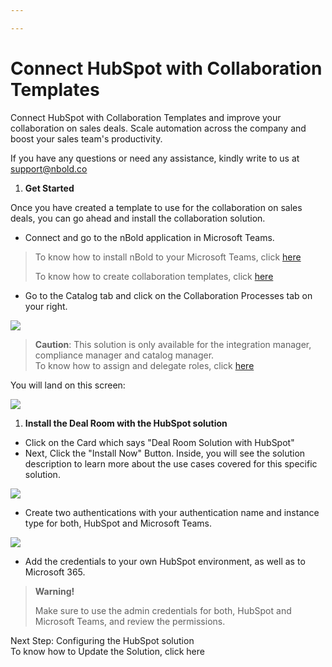 ```yaml
---

---
```

# Connect HubSpot with Collaboration Templates

Connect HubSpot with Collaboration Templates and improve your collaboration on sales deals. Scale automation across the company and boost your sales team's productivity.  
  
If you have any questions or need any assistance, kindly write to us at [support@nbold.co](mailto:support@nbold.co)

1. **Get Started**

Once you have created a template to use for the collaboration on sales deals, you can go ahead and install the collaboration solution.

* Connect and go to the nBold application in Microsoft Teams.

> To know how to install nBold to your Microsoft Teams, click [here](https://docs.nbold.co/administrator-guide/quick-steps-to-onboard-on-nbold.html#_1-install-nbold-app-on-microsoft-teams)
>
> To know how to create collaboration templates, click [here](https://docs.nbold.co/collaboration-templates/create-a-new-collaboration-template.html#_1-create-a-team-that-will-be-the-original-team-for-the-template)

* Go to the Catalog tab and click on the Collaboration Processes tab on your right.

![](https://user-images.githubusercontent.com/112711544/197967304-bafc9af8-e339-4d85-b24f-3685163716cc.png)

> **Caution**: This solution is only available for the integration manager, compliance manager and catalog manager.  
> To know how to assign and delegate roles, click [here](https://docs.nbold.co/administrator-guide/delegate-template-catalog-administration.html)

You will land on this screen:

![](https://user-images.githubusercontent.com/112711544/197968520-bbb903b5-fe73-4e22-a7d5-ee1534965b1b.png)

1. **Install the Deal Room with the HubSpot solution**

* Click on the Card which says "Deal Room Solution with HubSpot"
* Next, Click the "Install Now" Button. Inside, you will see the solution description to learn more about the use cases covered for this specific solution.

![](https://user-images.githubusercontent.com/112711544/197969230-2b9e82f2-2340-40b6-83e8-8c227595fdb1.png)

* Create two authentications with your authentication name and instance type for both, HubSpot and Microsoft Teams.

![](https://user-images.githubusercontent.com/112711544/197970225-dae1c9f5-3a72-4420-8df3-69dbc752e66b.png)

* Add the credentials to your own HubSpot environment, as well as to Microsoft 365.

> **Warning!**
>
> Make sure to use the admin credentials for both, HubSpot and Microsoft Teams, and review the permissions.

  
  
Next Step: Configuring the HubSpot solution  
To know how to Update the Solution, click here